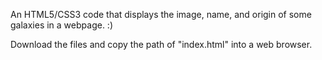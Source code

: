 An HTML5/CSS3 code that displays the image, name, and origin of some galaxies in a webpage. :)

Download the files and copy the path of "index.html" into a web browser.
